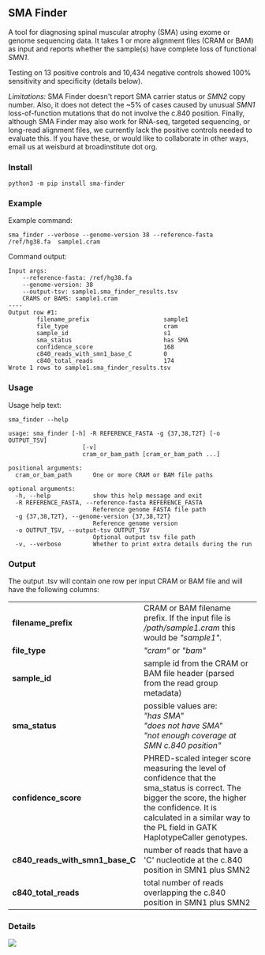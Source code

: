## SMA Finder  

A tool for diagnosing spinal muscular atrophy (SMA) using exome or genome sequencing data.
It takes 1 or more alignment files (CRAM or BAM) as input and reports whether 
the sample(s) have complete loss of functional *SMN1*.

Testing on 13 positive controls and 10,434 negative controls showed 100% sensitivity and specificity (details below). 

*Limitations:* SMA Finder doesn't report SMA carrier status or *SMN2* copy number. Also, it does not detect the ~5% of cases caused by unusual *SMN1* loss-of-function mutations that do not involve the c.840 position. Finally, although SMA Finder may also work for RNA-seq, targeted sequencing, or long-read alignment files, we currently lack the positive controls needed to evaluate this. If you have these, or would like to collaborate in other ways, email us at weisburd at broadinstitute dot org.


### Install

```
python3 -m pip install sma-finder
```


### Example

Example command:
```
sma_finder --verbose --genome-version 38 --reference-fasta /ref/hg38.fa  sample1.cram
```
Command output:
```
Input args:
    --reference-fasta: /ref/hg38.fa
    --genome-version: 38
    --output-tsv: sample1.sma_finder_results.tsv
    CRAMS or BAMS: sample1.cram
----
Output row #1:
        filename_prefix                     sample1
        file_type                           cram
        sample_id                           s1
        sma_status                          has SMA
        confidence_score                    168
        c840_reads_with_smn1_base_C         0
        c840_total_reads                    174
Wrote 1 rows to sample1.sma_finder_results.tsv        
```

### Usage

Usage help text:

```
sma_finder --help

usage: sma_finder [-h] -R REFERENCE_FASTA -g {37,38,T2T} [-o OUTPUT_TSV]
                     [-v]
                     cram_or_bam_path [cram_or_bam_path ...]

positional arguments:
  cram_or_bam_path      One or more CRAM or BAM file paths

optional arguments:
  -h, --help            show this help message and exit
  -R REFERENCE_FASTA, --reference-fasta REFERENCE_FASTA
                        Reference genome FASTA file path
  -g {37,38,T2T}, --genome-version {37,38,T2T}
                        Reference genome version
  -o OUTPUT_TSV, --output-tsv OUTPUT_TSV
                        Optional output tsv file path
  -v, --verbose         Whether to print extra details during the run
```



### Output

The output .tsv will contain one row per input CRAM or BAM file and will have the following columns:

<table>
    <tr>
        <td><b>filename_prefix</b></td>
        <td>CRAM or BAM filename prefix. If the input file is <i>/path/sample1.cram</i> this would be <i>"sample1"</i>.</td>
    </tr>
    <tr>
        <td><b>file_type</b></td>
        <td><i>"cram"</i> or <i>"bam"</i></td>
    </tr>
    <tr>
        <td><b>sample_id</b></td>
        <td>sample id from the CRAM or BAM file header (parsed from the read group metadata)</td>
    </tr>
    <tr>
        <td><b>sma_status</b></td>
        <td>possible values are:<br> 
            <i>"has SMA"</i><br>
            <i>"does not have SMA"</i><br>
            <i>"not enough coverage at SMN c.840 position"</i><br>
        </td>
    <tr>
        <td><b>confidence_score</b></td>
        <td>PHRED-scaled integer score measuring the level of confidence that the sma_status is correct. The bigger the score, the higher the confidence. It is calculated in a similar way to the PL field in GATK HaplotypeCaller genotypes.</td>
    <tr>
        <td><b>c840_reads_with_smn1_base_C</b></td>
        <td>number of reads that have a 'C' nucleotide at the c.840 position in SMN1 plus SMN2</td> 
    <tr>
        <td><b>c840_total_reads</b></td>
        <td>total number of reads overlapping the c.840 position in SMN1 plus SMN2</td>  
    </tr>
</table>

### Details

<img src="https://github.com/broadinstitute/sma_finder/raw/main/docs/SMA_poster_SVAR22.png" />
